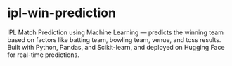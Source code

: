 # ipl-win-prediction
IPL Match Prediction using Machine Learning — predicts the winning team based on factors like batting team, bowling team, venue, and toss results. Built with Python, Pandas, and Scikit-learn, and deployed on Hugging Face for real-time predictions.
